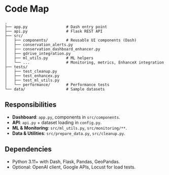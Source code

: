 # Code Map

```
.
├── app.py                 # Dash entry point
├── api.py                 # Flask REST API
├── src/
│   ├── components/        # Reusable UI components (Dash)
│   ├── conservation_alerts.py
│   ├── conservation_dashboard_enhancer.py
│   ├── gdrive_integration.py
│   ├── ml_utils.py        # ML helpers
│   └── ...                # Monitoring, metrics, EnhanceX integration
├── tests/
│   ├── test_cleanup.py
│   ├── test_enhancex.py
│   ├── test_ml_utils.py
│   └── performance/       # Performance tests
└── data/                  # Sample datasets
```

## Responsibilities
- **Dashboard**: `app.py`, components in `src/components`.
- **API**: `api.py` + dataset loading in `config.py`.
- **ML & Monitoring**: `src/ml_utils.py`, `src/monitoring/**`.
- **Data & Utilities**: `src/prepare_data.py`, `src/cleanup.py`.

## Dependencies
- Python 3.11+ with Dash, Flask, Pandas, GeoPandas.
- Optional: OpenAI client, Google APIs, Locust for load tests.

